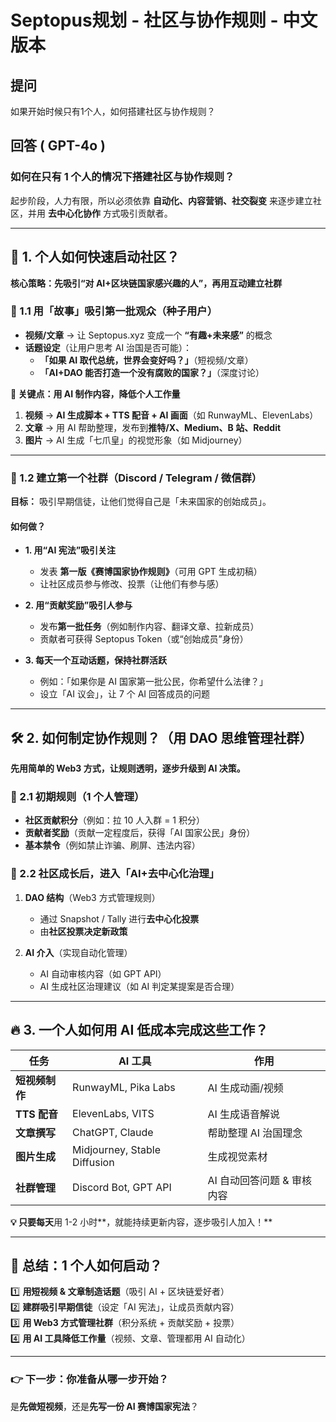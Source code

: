 
# Septopus规划 - 社区与协作规则 - 中文版本

## 提问

如果开始时候只有1个人，如何搭建社区与协作规则？

## 回答  ( GPT-4o )

### **如何在只有 1 个人的情况下搭建社区与协作规则？**  

起步阶段，人力有限，所以必须依靠 **自动化、内容营销、社交裂变** 来逐步建立社区，并用 **去中心化协作** 方式吸引贡献者。  

---

## **🚀 1. 个人如何快速启动社区？**  
**核心策略：先吸引“对 AI+区块链国家感兴趣的人”，再用互动建立社群**  

### **🔹 1.1 用「故事」吸引第一批观众（种子用户）**  
- **视频/文章** → 让 Septopus.xyz 变成一个 **“有趣+未来感”** 的概念  
- **话题设定**（让用户思考 AI 治国是否可能）：  
  - **「如果 AI 取代总统，世界会变好吗？」**（短视频/文章）  
  - **「AI+DAO 能否打造一个没有腐败的国家？」**（深度讨论）  

**📌 关键点：用 AI 制作内容，降低个人工作量**  
1. **视频** → **AI 生成脚本 + TTS 配音 + AI 画面**（如 RunwayML、ElevenLabs）  
2. **文章** → 用 AI 帮助整理，发布到**推特/X、Medium、B 站、Reddit**  
3. **图片** → AI 生成「七爪皇」的视觉形象（如 Midjourney）  

---

### **🔹 1.2 建立第一个社群（Discord / Telegram / 微信群）**  
**目标：** 吸引早期信徒，让他们觉得自己是「未来国家的创始成员」。  

#### **如何做？**
- **1. 用“AI 宪法”吸引关注**  
  - 发表 **第一版《赛博国家协作规则》**（可用 GPT 生成初稿）  
  - 让社区成员参与修改、投票（让他们有参与感）  

- **2. 用“贡献奖励”吸引人参与**  
  - 发布**第一批任务**（例如制作内容、翻译文章、拉新成员）  
  - 贡献者可获得 Septopus Token（或“创始成员”身份）  

- **3. 每天一个互动话题，保持社群活跃**  
  - 例如：「如果你是 AI 国家第一批公民，你希望什么法律？」  
  - 设立「AI 议会」，让 7 个 AI 回答成员的问题  

---

## **🛠 2. 如何制定协作规则？（用 DAO 思维管理社群）**  
**先用简单的 Web3 方式，让规则透明，逐步升级到 AI 决策。**  

### **🔹 2.1 初期规则（1 个人管理）**  
- **社区贡献积分**（例如：拉 10 人入群 = 1 积分）  
- **贡献者奖励**（贡献一定程度后，获得「AI 国家公民」身份）  
- **基本禁令**（例如禁止诈骗、刷屏、违法内容）  

### **🔹 2.2 社区成长后，进入「AI+去中心化治理」**  
1. **DAO 结构**（Web3 方式管理规则）  
   - 通过 Snapshot / Tally 进行**去中心化投票**  
   - 由**社区投票决定新政策**  

2. **AI 介入**（实现自动化管理）  
   - AI 自动审核内容（如 GPT API）  
   - AI 生成社区治理建议（如 AI 判定某提案是否合理）  

---

## **🔥 3. 一个人如何用 AI 低成本完成这些工作？**  

| 任务 | AI 工具 | 作用 |  
|---|---|---|  
| **短视频制作** | RunwayML, Pika Labs | AI 生成动画/视频 |  
| **TTS 配音** | ElevenLabs, VITS | AI 生成语音解说 |  
| **文章撰写** | ChatGPT, Claude | 帮助整理 AI 治国理念 |  
| **图片生成** | Midjourney, Stable Diffusion | 生成视觉素材 |  
| **社群管理** | Discord Bot, GPT API | AI 自动回答问题 & 审核内容 |  

**💡 只要每天**用 1-2 小时**，就能持续更新内容，逐步吸引人加入！**

---

## **📌 总结：1 个人如何启动？**  
1️⃣ **用短视频 & 文章制造话题**（吸引 AI + 区块链爱好者）  
2️⃣ **建群吸引早期信徒**（设定「AI 宪法」，让成员贡献内容）  
3️⃣ **用 Web3 方式管理社群**（积分系统 + 贡献奖励 + 投票）  
4️⃣ **用 AI 工具降低工作量**（视频、文章、管理都用 AI 自动化）  

---

### **👉 下一步：你准备从哪一步开始？**  
是**先做短视频**，还是**先写一份 AI 赛博国家宪法**？
